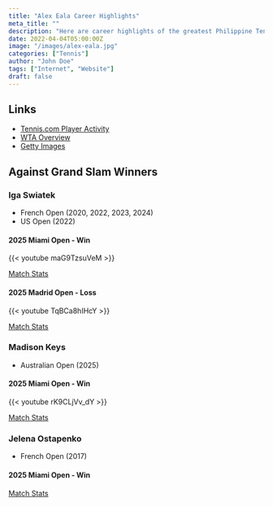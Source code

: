 ```yaml
---
title: "Alex Eala Career Highlights"
meta_title: ""
description: "Here are career highlights of the greatest Philippine Tennis player."
date: 2022-04-04T05:00:00Z
image: "/images/alex-eala.jpg"
categories: ["Tennis"]
author: "John Doe"
tags: ["Internet", "Website"]
draft: false
---
```

## Links
* [Tennis.com Player Activity](https://www.tennis.com/players-rankings/alexandra-eala-sr-competitor-627278/activity/)
* [WTA Overview](https://www.wtatennis.com/players/330332/alexandra-eala/#overview)
* [Getty Images](https://www.gettyimages.com/search/2/image?family=editorial&phrase=alexandra%20eala)

## Against Grand Slam Winners

### Iga Swiatek

* French Open (2020, 2022, 2023, 2024)
* US Open (2022)

#### 2025 Miami Open - Win

{{< youtube maG9TzsuVeM >}}

[Match Stats](https://www.tennis.com/tournaments/sr-tournament-2743-miami-usa/sr-match-58906263/)


#### 2025 Madrid Open - Loss

{{< youtube TqBCa8hIHcY >}}

[Match Stats](https://www.tennis.com/tournaments/sr-tournament-2785-madrid-spain/sr-match-59915292/)

### Madison Keys

* Australian Open (2025)

#### 2025 Miami Open - Win

{{< youtube rK9CLjVv_dY >}}

[Match Stats](https://www.tennis.com/tournaments/sr-tournament-2743-miami-usa/sr-match-58906303/)

### Jelena Ostapenko

* French Open (2017)

#### 2025 Miami Open - Win

[Match Stats](https://www.tennis.com/tournaments/sr-tournament-2743-miami-usa/sr-match-58906325/)

